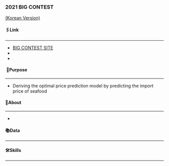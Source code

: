 ### 2021 BIG CONTEST
[(Korean Version)](https://www.notion.so/2021-8c349da285a34ac2aeaf9823f76c0857) 
#### 🖇Link
---
- [BIG CONTEST SITE](https://www.bigcontest.or.kr/)
- 
- 
####  📌Purpose
---
- Deriving the optimal price prediction model by predicting the import price of seafood

#### 🔎About
---
- 
    
#### 📚Data
---


#### 🛠Skills
---
